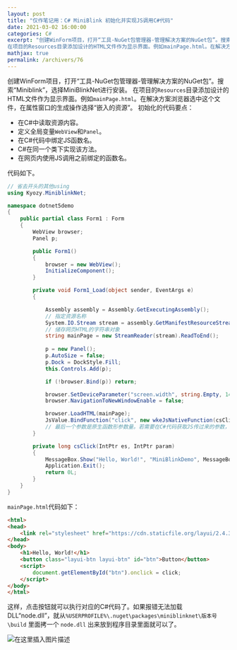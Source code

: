 ```yaml
---
layout: post
title: "仅作笔记用：C# MiniBlink 初始化并实现JS调用C#代码"
date: 2021-03-02 16:00:00
categories: C#
excerpt: "创建WinForm项目，打开“工具-NuGet包管理器-管理解决方案的NuGet包”。搜索“Miniblink”，选择MiniBlinkNet进行安装。
在项目的Resources目录添加设计的HTML文件作为显示界面。例如mainPage.html。在解决方案浏览器选中这个文件，在属性窗口的生成操作选择“嵌入的资源”。"
mathjax: true
permalink: /archivers/76
---
```


创建WinForm项目，打开“工具-NuGet包管理器-管理解决方案的NuGet包”。搜索“Miniblink”，选择MiniBlinkNet进行安装。
在项目的```Resources```目录添加设计的HTML文件作为显示界面。例如```mainPage.html```。在解决方案浏览器选中这个文件，在属性窗口的生成操作选择“嵌入的资源”。
初始化的代码要点：
* 在C#中读取资源内容。
* 定义全局变量```WebView```和```Panel```。
* 在C#代码中绑定JS函数名。
* C#在同一个类下实现该方法。
* 在网页内使用JS调用之前绑定的函数名。

代码如下。
```csharp
// 省去开头的其他using
using Kyozy.MiniblinkNet;

namespace dotnet5demo
{
    public partial class Form1 : Form
    {
        WebView browser;
        Panel p;

        public Form1()
        {
            browser = new WebView();
            InitializeComponent();
        }

        private void Form1_Load(object sender, EventArgs e)
        {

            Assembly assembly = Assembly.GetExecutingAssembly();
            // 指定资源名称
            System.IO.Stream stream = assembly.GetManifestResourceStream(Assembly.GetEntryAssembly().GetName().Name + ".Resources.mainPage.html");
            // 储存网页HTML的字符串对象
            string mainPage = new StreamReader(stream).ReadToEnd();
            
            p = new Panel();
            p.AutoSize = false;
            p.Dock = DockStyle.Fill;
            this.Controls.Add(p);

            if (!browser.Bind(p)) return;

            browser.SetDeviceParameter("screen.width", string.Empty, 1440);
            browser.NavigationToNewWindowEnable = false;

            browser.LoadHTML(mainPage);
            JsValue.BindFunction("click", new wkeJsNativeFunction(csClick), 0); 
            // 最后一个参数是原生函数形参数量。若需要在C#代码获取JS传过来的参数，则调用表达式JsValue.Arg(es, 0).ToString(es)即可，第二个参数0是参数序号。
        }

        private long csClick(IntPtr es, IntPtr param)
        {
            MessageBox.Show("Hello, World!", "MiniBlinkDemo", MessageBoxButtons.OK, MessageBoxIcon.Information);
            Application.Exit();
            return 0L;
        }
    }
}
```

`mainPage.html`代码如下：

```html
<html>
<head>
    <link rel="stylesheet" href="https://cdn.staticfile.org/layui/2.4.3/css/layui.css"/>
</head>
<body>
    <h1>Hello, World!</h1>
    <button class="layui-btn layui-btn" id="btn">Button</button>
    <script>
        document.getElementById("btn").onclick = click;
    </script>
</body>
</html>
```
这样，点击按钮就可以执行对应的C#代码了。如果报错无法加载 DLL“node.dll”，就从```%USERPROFILE%\.nuget\packages\miniblinknet\版本号\build``` 里面拷一个 ```node.dll``` 出来放到程序目录里面就可以了。

![在这里插入图片描述](https://images.weserv.nl/?url=https://img-blog.csdnimg.cn/20210302163028593.png)
